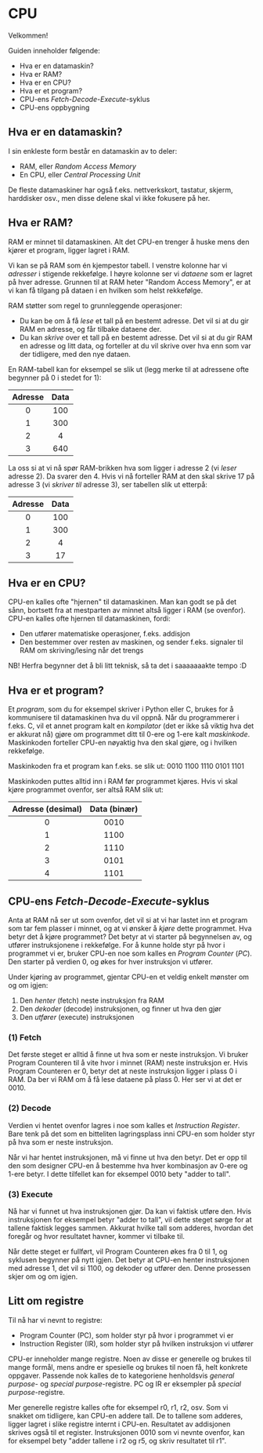
# CPU

Velkommen!

Guiden inneholder følgende:
- Hva er en datamaskin?
- Hva er RAM?
- Hva er en CPU?
- Hva er et program?
- CPU-ens _Fetch-Decode-Execute_-syklus
- CPU-ens oppbygning

## Hva er en datamaskin?

I sin enkleste form består en datamaskin av to deler:
- RAM, eller _Random Access Memory_
- En CPU, eller _Central Processing Unit_

De fleste datamaskiner har også f.eks. nettverkskort, tastatur, skjerm, harddisker osv., men disse delene skal vi ikke fokusere på her.

## Hva er RAM?
RAM er minnet til datamaskinen. Alt det CPU-en trenger å huske mens den kjører et program, ligger lagret i RAM.

Vi kan se på RAM som én kjempestor tabell. I venstre kolonne har vi _adresser_ i stigende rekkefølge. I høyre kolonne ser vi _dataene_ som er lagret på hver adresse. Grunnen til at RAM heter "Random Access Memory", er at vi kan få tilgang på dataen i en hvilken som helst rekkefølge.

RAM støtter som regel to grunnleggende operasjoner:
- Du kan be om å få _lese_ et tall på en bestemt adresse. Det vil si at du gir RAM en adresse, og får tilbake dataene der.
- Du kan _skrive_ over et tall på en bestemt adresse. Det vil si at du gir RAM en adresse og litt data, og forteller at du vil skrive over hva enn som var der tidligere, med den nye dataen.

En RAM-tabell kan for eksempel se slik ut (legg merke til at adressene ofte begynner på 0 i stedet for 1):

|   Adresse     |   Data
|:-------------:|:---------:
|   0           |   100
|   1           |   300
|   2           |   4
|   3           |   640
    
La oss si at vi nå spør RAM-brikken hva som ligger i adresse 2 (vi _leser_ adresse 2). Da svarer den 4. Hvis vi nå forteller RAM at den skal skrive 17 på adresse 3 (vi _skriver til_ adresse 3), ser tabellen slik ut etterpå:

|   Adresse     |   Data
|:-------------:|:---------:
|   0           |   100
|   1           |   300
|   2           |   4
|   3           |   17

## Hva er en CPU?

CPU-en kalles ofte "hjernen" til datamaskinen. Man kan godt se på det sånn, bortsett fra at mestparten av minnet altså ligger i RAM (se ovenfor). CPU-en kalles ofte hjernen til datamaskinen, fordi:
- Den utfører matematiske operasjoner, f.eks. addisjon
- Den bestemmer over resten av maskinen, og sender f.eks. signaler til RAM om skriving/lesing når det trengs

NB! Herfra begynner det å bli litt teknisk, så ta det i saaaaaaakte tempo :D

## Hva er et program?

Et _program_, som du for eksempel skriver i Python eller C, brukes for å kommunisere til datamaskinen hva du vil oppnå. Når du programmerer i f.eks. C, vil et annet program kalt en _kompilator_ (det er ikke så viktig hva det er akkurat nå) gjøre om programmet ditt til 0-ere og 1-ere kalt _maskinkode_. Maskinkoden forteller CPU-en nøyaktig hva den skal gjøre, og i hvilken rekkefølge.

Maskinkoden fra et program kan f.eks. se slik ut:  0010  1100  1110  0101  1101

Maskinkoden puttes alltid inn i RAM før programmet kjøres. Hvis vi skal kjøre programmet ovenfor, ser altså RAM slik ut:

|   Adresse (desimal)       |   Data (binær)
|:-------------------------:|:---------------------:
|   0                       |   0010
|   1                       |   1100
|   2                       |   1110
|   3                       |   0101
|   4                       |   1101

## CPU-ens _Fetch-Decode-Execute_-syklus

Anta at RAM nå ser ut som ovenfor, det vil si at vi har lastet inn et program som tar fem plasser i minnet, og at vi ønsker å _kjøre_ dette programmet. Hva betyr det å kjøre programmet? Det betyr at vi starter på begynnelsen av, og utfører instruksjonene i rekkefølge. For å kunne holde styr på hvor i programmet vi er, bruker CPU-en noe som kalles en _Program Counter_ (_PC_). Den starter på verdien 0, og økes for hver instruksjon vi utfører.

Under kjøring av programmet, gjentar CPU-en et veldig enkelt mønster om og om igjen:
1. Den _henter_ (fetch) neste instruksjon fra RAM
2. Den _dekoder_ (decode) instruksjonen, og finner ut hva den gjør
3. Den _utfører_ (execute) instruksjonen 

### (1) Fetch

Det første steget er alltid å finne ut hva som er neste instruksjon. Vi bruker Program Counteren til å vite hvor i minnet (RAM) neste instruksjon er. Hvis Program Counteren er 0, betyr det at neste instruksjon ligger i plass 0 i RAM. Da ber vi RAM om å få lese dataene på plass 0. Her ser vi at det er 0010. 

### (2) Decode

Verdien vi hentet ovenfor lagres i noe som kalles et _Instruction Register_. Bare tenk på det som en bitteliten lagringsplass inni CPU-en som holder styr på hva som er neste instruksjon.

Når vi har hentet instruksjonen, må vi finne ut hva den betyr. Det er opp til den som designer CPU-en å bestemme hva hver kombinasjon av 0-ere og 1-ere betyr. I dette tilfellet kan for eksempel 0010 bety "adder to tall".

### (3) Execute

Nå har vi funnet ut hva instruksjonen gjør. Da kan vi faktisk utføre den. Hvis instruksjonen for eksempel betyr "adder to tall", vil dette steget sørge for at tallene faktisk legges sammen. Akkurat hvilke tall som adderes, hvordan det foregår og hvor resultatet havner, kommer vi tilbake til.

Når dette steget er fullført, vil Program Counteren økes fra 0 til 1, og syklusen begynner på nytt igjen. Det betyr at CPU-en henter instruksjonen med adresse 1, det vil si 1100, og dekoder og utfører den. Denne prosessen skjer om og om igjen.

## Litt om registre

Til nå har vi nevnt to registre:
- Program Counter (PC), som holder styr på hvor i programmet vi er
- Instruction Register (IR), som holder styr på hvilken instruksjon vi utfører

CPU-er inneholder mange registre. Noen av disse er generelle og brukes til mange formål, mens andre er spesielle og brukes til noen få, helt konkrete oppgaver. Passende nok kalles de to kategoriene henholdsvis _general purpose_- og _special purpose_-registre. PC og IR er eksempler på _special purpose_-registre.

Mer generelle registre kalles ofte for eksempel r0, r1, r2, osv. Som vi snakket om tidligere, kan CPU-en addere tall. De to tallene som adderes, ligger lagret i slike registre internt i CPU-en. Resultatet av addisjonen skrives også til et register. Instruksjonen 0010 som vi nevnte ovenfor, kan for eksempel bety "adder tallene i r2 og r5, og skriv resultatet til r1". 


